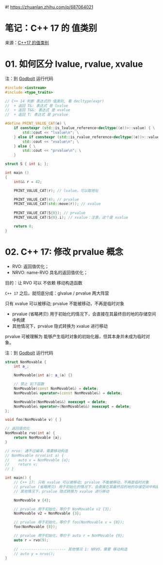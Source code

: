 #! https://zhuanlan.zhihu.com/p/687064021
# 笔记：C++ 17 的 值类别 

来源：[C++17 的值类别](https://weakyon.com/2022/10/31/value-category-of-cpp17.html)

# 01. 如何区分 lvalue, rvalue, xvalue

注：到 [Godbolt](https://godbolt.org/z/WxehYGdEo) 运行代码

``` cpp
#include <iostream>
#include <type_traits>

// C++ 14 判断 表达式的 值类别, 看 decltype(expr)
//  + 返回 T&: 表达式 是 lvalue
//  + 返回 T&&: 表达式 是 xvalue
//  + 返回 T: 表达式 是 prvalue

#define PRINT_VALUE_CAT(e) \
    if constexpr (std::is_lvalue_reference<decltype((e))>::value) { \
        std::cout << "lvalue\n"; \
    } else if constexpr (std::is_rvalue_reference<decltype((e))>::value) { \
        std::cout << "xvalue\n"; \
    } else { \
        std::cout << "prvalue\n"; \
    }

struct S { int i; };

int main ()
{
    int&& r = 42;

    PRINT_VALUE_CAT(r); // lvalue，可以取地址

    PRINT_VALUE_CAT(4); // prvalue
    PRINT_VALUE_CAT(std::move(r)); // xvalue
    
    PRINT_VALUE_CAT(S{0}); // prvalue
    PRINT_VALUE_CAT(S{0}.i); // xvalue：注意，这个是 xvalue

    return 0;
}
```

# 02. C++ 17: 修改 prvalue 概念

+ RVO: 返回值优化；
+ NRVO: name-RVO 具名的返回值优化；

目的：让 RVO 可以 不依赖 移动构造函数

`C++ 17` 之后，就彻底分成：glvalue / prvalue 两大阵营

只有 xvalue 可以被移动; prvalue 不能被移动，不再是临时对象

+ prvalue (省略拷贝) 用于初始化的情况下，会直接在其最终目的地的存储空间中构建
+ 其他情况下，prvalue 隐式转换为 xvalue 进行移动

prvalue 可被理解为 能够产生临时对象的初始化器，但其本身并未成为临时对象。


注：到 [Godbolt](https://godbolt.org/z/r8oTxfaqG) 运行代码

``` cpp
struct NonMovable {
    int a_;

    NonMovable(int a): a_(a) {}

    // 禁止 如下函数
    NonMovable(const NonMovable&) = delete;
    NonMovable& operator=(const NonMovable&) = delete;

    NonMovable(NonMovable&&) noexcept = delete;
    NonMovable& operator=(NonMovable&&) noexcept = delete;
};

void foo(NonMovable v) { }

// 返回值优化
NonMovable rvo(int a) {
    return NonMovable {a};
}

// nrvo: 通不过编译，需要移动构造
// NonMovable nrvo(int a) {
//    auto v = NonMovable {a};
//    return v;
// }

int main() {
    // C++ 17: 只有 xvalue 可以被移动; prvalue 不能被移动，不再是临时对象
    // prvalue (省略拷贝) 用于初始化的情况下，会直接在其最终目的地的存储空间中构建
    // 其他情况下，prvalue 隐式转换为 xvalue 进行移动

    NonMovable v {4};

    // prvalue 用于初始化，等价于 NonMovable v2 {3};
    NonMovable v2 = NonMovable {3};

    // prvalue 用于初始化，等价于 foo(NonMovable v = {8});
    foo(NonMovable {8});

    // prvalue 用于初始化，等价于 auto r = NonMovable {9};
    auto r = rvo(9);
    
    // --------------------- 其他情况 1: NRVO，需要 移动构造
    // auto y = nrvo();
}
```